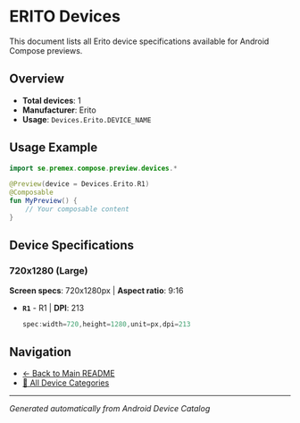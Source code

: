 # ERITO Devices

This document lists all Erito device specifications available for Android Compose previews.

## Overview

- **Total devices**: 1
- **Manufacturer**: Erito
- **Usage**: `Devices.Erito.DEVICE_NAME`

## Usage Example

```kotlin
import se.premex.compose.preview.devices.*

@Preview(device = Devices.Erito.R1)
@Composable
fun MyPreview() {
    // Your composable content
}
```

## Device Specifications

### 720x1280 (Large)

**Screen specs**: 720x1280px | **Aspect ratio**: 9:16

- **`R1`** - R1 | **DPI**: 213
  ```kotlin
  spec:width=720,height=1280,unit=px,dpi=213
  ```

## Navigation

- [← Back to Main README](../../README.md)
- [📱 All Device Categories](../README.md)

---
*Generated automatically from Android Device Catalog*
